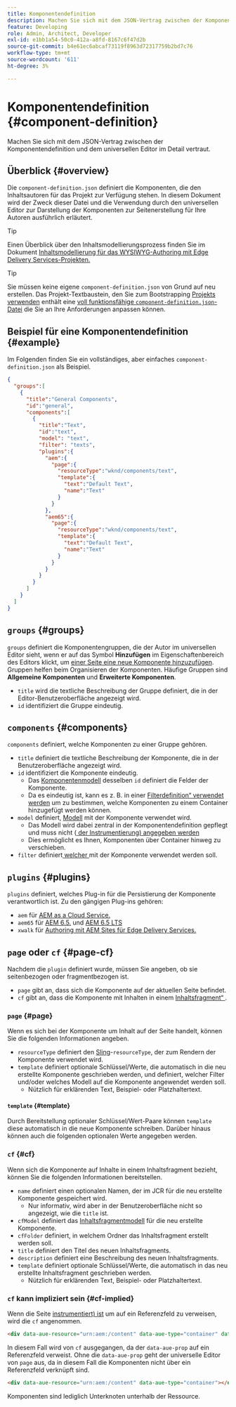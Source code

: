 ```yaml
---
title: Komponentendefinition
description: Machen Sie sich mit dem JSON-Vertrag zwischen der Komponentendefinition und dem universellen Editor im Detail vertraut.
feature: Developing
role: Admin, Architect, Developer
exl-id: e1bb1a54-50c0-412a-a8fd-8167c6f47d2b
source-git-commit: b4e61ec6abcaf73119f8963d72317759b2bd7c76
workflow-type: tm+mt
source-wordcount: '611'
ht-degree: 3%

---
```


# Komponentendefinition {#component-definition}

Machen Sie sich mit dem JSON-Vertrag zwischen der Komponentendefinition und dem universellen Editor im Detail vertraut.

## Überblick {#overview}

Die `component-definition.json` definiert die Komponenten, die den Inhaltsautoren für das Projekt zur Verfügung stehen. In diesem Dokument wird der Zweck dieser Datei und die Verwendung durch den universellen Editor zur Darstellung der Komponenten zur Seitenerstellung für Ihre Autoren ausführlich erläutert.

>[!TIP]
>
>Einen Überblick über den Inhaltsmodellierungsprozess finden Sie im Dokument [Inhaltsmodellierung für das WYSIWYG-Authoring mit Edge Delivery Services-Projekten.](https://www.aem.live/developer/component-model-definitions)

>[!TIP]
>
>Sie müssen keine eigene `component-definition.json` von Grund auf neu erstellen. Das Projekt-Textbaustein, den Sie zum Bootstrapping [ Projekts verwenden](https://www.aem.live/developer/ue-tutorial) enthält eine [voll funktionsfähige `component-definition.json`-Datei](https://github.com/adobe-rnd/aem-boilerplate-xwalk/blob/main/component-definition.json) die Sie an Ihre Anforderungen anpassen können.

## Beispiel für eine Komponentendefinition {#example}

Im Folgenden finden Sie ein vollständiges, aber einfaches `component-definition.json` als Beispiel.

```json
{
  "groups":[
    {
      "title":"General Components",
      "id":"general",
      "components":[
        {
          "title":"Text",
          "id":"text",
          "model": "text",
          "filter": "texts",
          "plugins":{
            "aem":{
              "page":{
                "resourceType":"wknd/components/text",
                "template":{
                  "text":"Default Text",
                  "name":"Text"
                }
              }
            },
            "aem65":{
              "page":{
                "resourceType":"wknd/components/text",
                "template":{
                  "text":"Default Text",
                  "name":"Text"
                }
              }
            }
          }
        }
      ]
    }
  ]
}
```

## `groups` {#groups}

`groups` definiert die Komponentengruppen, die der Autor im universellen Editor sieht, wenn er auf das Symbol **Hinzufügen** im Eigenschaftenbereich des Editors klickt, um [einer Seite eine neue Komponente hinzuzufügen](/help/sites-cloud/authoring/universal-editor/authoring.md#adding-components). Gruppen helfen beim Organisieren der Komponenten. Häufige Gruppen sind **Allgemeine Komponenten** und **Erweiterte Komponenten**.

* `title` wird die textliche Beschreibung der Gruppe definiert, die in der Editor-Benutzeroberfläche angezeigt wird.
* `id` identifiziert die Gruppe eindeutig.

## `components` {#components}

`components` definiert, welche Komponenten zu einer Gruppe gehören.

* `title` definiert die textliche Beschreibung der Komponente, die in der Benutzeroberfläche angezeigt wird.
* `id` identifiziert die Komponente eindeutig.
   * Das [Komponentenmodell](/help/implementing/universal-editor/field-types.md#model-structure) desselben `id` definiert die Felder der Komponente.
   * Da es eindeutig ist, kann es z. B. in einer [Filterdefinition“ verwendet werden](/help/implementing/universal-editor/filtering.md) um zu bestimmen, welche Komponenten zu einem Container hinzugefügt werden können.
* `model` definiert, [Modell](/help/implementing/universal-editor/field-types.md#model-structure) mit der Komponente verwendet wird.
   * Das Modell wird dabei zentral in der Komponentendefinition gepflegt und muss nicht ([ der Instrumentierung) angegeben werden](/help/implementing/universal-editor/field-types.md#instrumentation)
   * Dies ermöglicht es Ihnen, Komponenten über Container hinweg zu verschieben.
* `filter` definiert[ welcher ](/help/implementing/universal-editor/filtering.md) mit der Komponente verwendet werden soll.

## `plugins` {#plugins}

`plugins` definiert, welches Plug-in für die Persistierung der Komponente verantwortlich ist. Zu den gängigen Plug-ins gehören:

* `aem` für [AEM as a Cloud Service.](https://experienceleague.adobe.com/de/docs/experience-manager-cloud-service)
* `aem65` für [AEM 6.5.](https://experienceleague.adobe.com/de/docs/experience-manager-65) und [AEM 6.5 LTS](https://experienceleague.adobe.com/de/docs/experience-manager-65-lts)
* `xwalk` für [Authoring mit AEM Sites für Edge Delivery Services.](https://www.aem.live/developer/ue-tutorial)

## `page` oder `cf` {#page-cf}

Nachdem die `plugin` definiert wurde, müssen Sie angeben, ob sie seitenbezogen oder fragmentbezogen ist.

* `page` gibt an, dass sich die Komponente auf der aktuellen Seite befindet.
* `cf` gibt an, dass die Komponente mit Inhalten in einem [Inhaltsfragment“ ](/help/assets/content-fragments/content-fragments.md).

### `page` {#page}

Wenn es sich bei der Komponente um Inhalt auf der Seite handelt, können Sie die folgenden Informationen angeben.

* `resourceType` definiert den [Sling](/help/implementing/developing/introduction/sling-cheatsheet.md)-`resourceType`, der zum Rendern der Komponente verwendet wird.
* `template` definiert optionale Schlüssel/Werte, die automatisch in die neu erstellte Komponente geschrieben werden, und definiert, welcher Filter und/oder welches Modell auf die Komponente angewendet werden soll.
   * Nützlich für erklärenden Text, Beispiel- oder Platzhaltertext.

#### `template` {#template}

Durch Bereitstellung optionaler Schlüssel/Wert-Paare können `template` diese automatisch in die neue Komponente schreiben. Darüber hinaus können auch die folgenden optionalen Werte angegeben werden.

### `cf` {#cf}

Wenn sich die Komponente auf Inhalte in einem Inhaltsfragment bezieht, können Sie die folgenden Informationen bereitstellen.

* `name` definiert einen optionalen Namen, der im JCR für die neu erstellte Komponente gespeichert wird.
   * Nur informativ, wird aber in der Benutzeroberfläche nicht so angezeigt, wie die `title` ist.
* `cfModel` definiert das [Inhaltsfragmentmodell](/help/assets/content-fragments/content-fragments-models.md) für die neu erstellte Komponente.
* `cfFolder` definiert, in welchem Ordner das Inhaltsfragment erstellt werden soll.
* `title` definiert den Titel des neuen Inhaltsfragments.
* `description` definiert eine Beschreibung des neuen Inhaltsfragments.
* `template` definiert optionale Schlüssel/Werte, die automatisch in das neu erstellte Inhaltsfragment geschrieben werden.
   * Nützlich für erklärenden Text, Beispiel- oder Platzhaltertext.

### `cf` kann impliziert sein {#cf-implied}

Wenn die Seite [instrumentiert) ist](/help/implementing/universal-editor/getting-started.md#instrument-page) um auf ein Referenzfeld zu verweisen, wird die `cf` angenommen.

```html
<div data-aue-resource="urn:aem:/content" data-aue-type="container" data-aue-prop="field"></div>
```

In diesem Fall wird von `cf` ausgegangen, da der `data-aue-prop` auf ein Referenzfeld verweist. Ohne die `data-aue-prop` geht der universelle Editor von `page` aus, da in diesem Fall die Komponenten nicht über ein Referenzfeld verknüpft sind.

```html
<div data-aue-resource="urn:aem:/content" data-aue-type="container"></div>
```

Komponenten sind lediglich Unterknoten unterhalb der Ressource.
